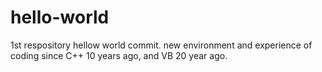 # hello-world
1st respository
hellow world commit. new environment and experience of coding since C++ 10 years ago, and VB 20 year ago.
